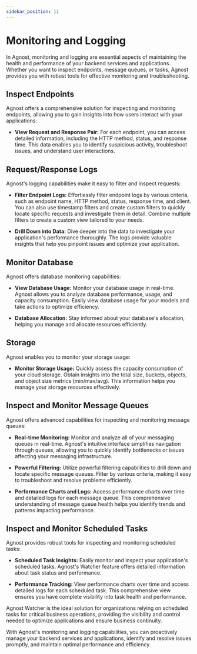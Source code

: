 ```yaml
---
sidebar_position: 11
---
```


# Monitoring and Logging

In Agnost, monitoring and logging are essential aspects of maintaining the
health and performance of your backend services and applications. Whether you
want to inspect endpoints, message queues, or tasks, Agnost provides you with
robust tools for effective monitoring and troubleshooting.

## Inspect Endpoints

Agnost offers a comprehensive solution for inspecting and monitoring endpoints,
allowing you to gain insights into how users interact with your applications:

- **View Request and Response Pair:** For each endpoint, you can access detailed
  information, including the HTTP method, status, and response time. This data
  enables you to identify suspicious activity, troubleshoot issues, and
  understand user interactions.

## Request/Response Logs

Agnost's logging capabilities make it easy to filter and inspect requests:

- **Filter Endpoint Logs:** Effortlessly filter endpoint logs by various
  criteria, such as endpoint name, HTTP method, status, response time, and
  client. You can also use timestamp filters and create custom filters to
  quickly locate specific requests and investigate them in detail. Combine
  multiple filters to create a custom view tailored to your needs.

- **Drill Down into Data:** Dive deeper into the data to investigate your
  application's performance thoroughly. The logs provide valuable insights that
  help you pinpoint issues and optimize your application.

## Monitor Database

Agnost offers database monitoring capabilities:

- **View Database Usage:** Monitor your database usage in real-time. Agnost
  allows you to analyze database performance, usage, and capacity consumption.
  Easily view database usage for your models and take actions to optimize
  efficiency.

- **Database Allocation:** Stay informed about your database's allocation,
  helping you manage and allocate resources efficiently.

## Storage

Agnost enables you to monitor your storage usage:

- **Monitor Storage Usage:** Quickly assess the capacity consumption of your
  cloud storage. Obtain insights into the total size, buckets, objects, and
  object size metrics (min/max/avg). This information helps you manage your
  storage resources effectively.

## Inspect and Monitor Message Queues

Agnost offers advanced capabilities for inspecting and monitoring message
queues:

- **Real-time Monitoring:** Monitor and analyze all of your messaging queues in
  real-time. Agnost's intuitive interface simplifies navigation through queues,
  allowing you to quickly identify bottlenecks or issues affecting your
  messaging infrastructure.

- **Powerful Filtering:** Utilize powerful filtering capabilities to drill down
  and locate specific message queues. Filter by various criteria, making it easy
  to troubleshoot and resolve problems efficiently.

- **Performance Charts and Logs:** Access performance charts over time and
  detailed logs for each message queue. This comprehensive understanding of
  message queue health helps you identify trends and patterns impacting
  performance.

## Inspect and Monitor Scheduled Tasks

Agnost provides robust tools for inspecting and monitoring scheduled tasks:

- **Scheduled Task Insights:** Easily monitor and inspect your application's
  scheduled tasks. Agnost's Watcher feature offers detailed information about
  task status and performance.

- **Performance Tracking:** View performance charts over time and access
  detailed logs for each scheduled task. This comprehensive view ensures you
  have complete visibility into task health and performance.

Agnost Watcher is the ideal solution for organizations relying on scheduled
tasks for critical business operations, providing the visibility and control
needed to optimize applications and ensure business continuity.

With Agnost's monitoring and logging capabilities, you can proactively manage
your backend services and applications, identify and resolve issues promptly,
and maintain optimal performance and efficiency.
